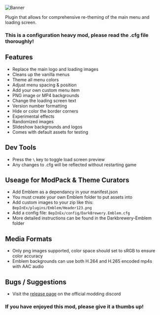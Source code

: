![Banner](https://i.imgur.com/G5vzj32.png)

Plugin that allows for comprehensive re-theming of the main menu and loading screen.

### This is a configuration heavy mod, please read the .cfg file thoroughly!

## Features
- Replace the main logo and loading images
- Cleans up the vanilla menus
- Theme all menu colors
- Adjust menu spacing & position
- Add your own custom menu item
- PNG image or MP4 backgrounds
- Change the loading screen text
- Version number formatting
- Hide or color the border corners
- Experimental effects
- Randomized images
- Slideshow backgrounds and logos
- Comes with default assets for testing

## Dev Tools
- Press the `\` key to toggle load screen preview
- Any changes to .cfg will be reflected without restarting game

## Useage for ModPack & Theme Curators
- Add Emblem as a dependancy in your manifest.json
- You must create your own Emblem folder to put assets into
- Add custom images to your zip like this: `BepInEx/plugins/Emblem/Header123.png`
- Add a config file: `BepInEx/config/DarkBrewery.Emblem.cfg`
- More detailed instructions can be found in the Darkbrewery-Emblem folder

## Media Formats
- Only png images supported, color space should set to sRGB to ensure color accuracy
- Emblem backgrounds can use both H.264 and H.265 encoded mp4s with AAC audio

## Bugs / Suggestions
- Visit the [release page](https://discord.com/channels/1168655651455639582/1219082379025715220) on the official modding discord

### If you have enjoyed this mod, please give it a thumbs up!